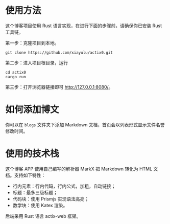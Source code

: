 # 使用方法

这个博客项目使用 Rust 语言实现，在进行下面的步骤前，请确保你已安装 Rust 工具链。

第一步：克隆项目到本地。

```shell
git clone https://github.com/xiayulu/actix0.git
```

第二步：进入项目根目录，运行

```shell
cd actix0
cargo run
```

第三步：打开浏览器链接即可 <http://127.0.0.1:8080/>。



# 如何添加博文

你可以在 `blogs` 文件夹下添加 Markdown 文档，首页会以列表形式显示文件名誉修改时间。



# 使用的技术栈

这个博客 APP 使用自己编写的解析器 MarkX 把 Markdown 转化为 HTML 文档。支持如下特性：

- 行内元素：行内代码，行内公式，加粗，自动链接；
- 标题：最多三级标题；
- 代码块：使用 Prismjs 实现语法高亮；
- 数学块：使用 Katex 渲染。

后端采用 Rust 语言 actix-web 框架。

